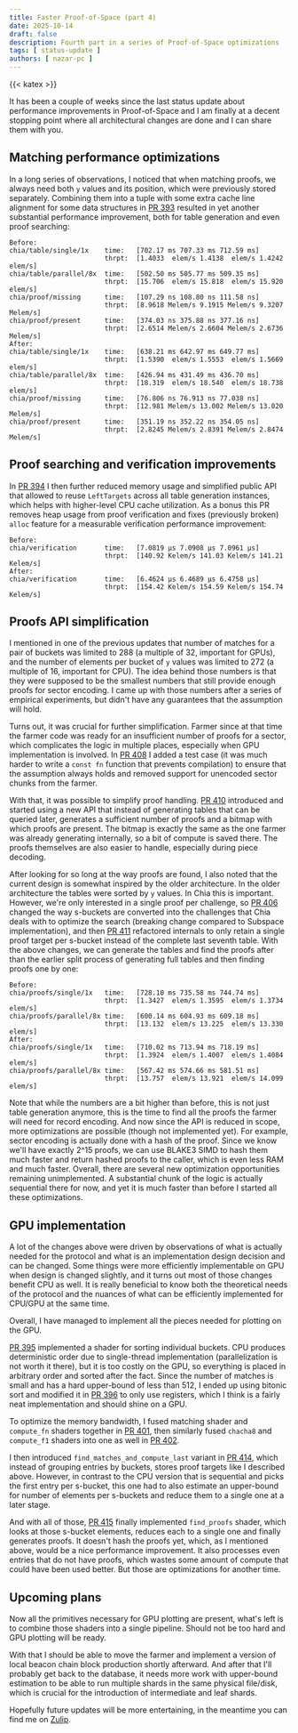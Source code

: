 ```yaml
---
title: Faster Proof-of-Space (part 4)
date: 2025-10-14
draft: false
description: Fourth part in a series of Proof-of-Space optimizations
tags: [ status-update ]
authors: [ nazar-pc ]
---
```


{{< katex >}}

It has been a couple of weeks since the last status update about performance improvements in Proof-of-Space and I am
finally at a decent stopping point where all architectural changes are done and I can share them with you.

<!--more-->

## Matching performance optimizations

In a long series of observations, I noticed that when matching proofs, we always need both `y` values and its position,
which were previously stored separately. Combining them into a tuple with some extra cache line alignment for some data
structures in [PR 393] resulted in yet another substantial performance improvement, both for table generation and even
proof searching:

```
Before:
chia/table/single/1x    time:   [702.17 ms 707.33 ms 712.59 ms]
                        thrpt:  [1.4033  elem/s 1.4138  elem/s 1.4242  elem/s]
chia/table/parallel/8x  time:   [502.50 ms 505.77 ms 509.35 ms]
                        thrpt:  [15.706  elem/s 15.818  elem/s 15.920  elem/s]
chia/proof/missing      time:   [107.29 ns 108.80 ns 111.58 ns]
                        thrpt:  [8.9618 Melem/s 9.1915 Melem/s 9.3207 Melem/s]
chia/proof/present      time:   [374.03 ns 375.88 ns 377.16 ns]
                        thrpt:  [2.6514 Melem/s 2.6604 Melem/s 2.6736 Melem/s]
After:
chia/table/single/1x    time:   [638.21 ms 642.97 ms 649.77 ms]
                        thrpt:  [1.5390  elem/s 1.5553  elem/s 1.5669  elem/s]
chia/table/parallel/8x  time:   [426.94 ms 431.49 ms 436.70 ms]
                        thrpt:  [18.319  elem/s 18.540  elem/s 18.738  elem/s]
chia/proof/missing      time:   [76.806 ns 76.913 ns 77.038 ns]
                        thrpt:  [12.981 Melem/s 13.002 Melem/s 13.020 Melem/s]
chia/proof/present      time:   [351.19 ns 352.22 ns 354.05 ns]
                        thrpt:  [2.8245 Melem/s 2.8391 Melem/s 2.8474 Melem/s]
```

[PR 393]: https://github.com/nazar-pc/abundance/pull/393

## Proof searching and verification improvements

In [PR 394] I then further reduced memory usage and simplified public API that allowed to reuse `LeftTargets` across all
table generation instances, which helps with higher-level CPU cache utilization. As a bonus this PR removes heap usage
from proof verification and fixes (previously broken) `alloc` feature for a measurable verification performance
improvement:

```
Before:
chia/verification       time:   [7.0819 µs 7.0908 µs 7.0961 µs]
                        thrpt:  [140.92 Kelem/s 141.03 Kelem/s 141.21 Kelem/s]
After:
chia/verification       time:   [6.4624 µs 6.4689 µs 6.4758 µs]
                        thrpt:  [154.42 Kelem/s 154.59 Kelem/s 154.74 Kelem/s]
```

[PR 394]: https://github.com/nazar-pc/abundance/pull/394

## Proofs API simplification

I mentioned in one of the previous updates that number of matches for a pair of buckets was limited to 288 (a multiple
of 32, important for GPUs), and the number of elements per bucket of `y` values was limited to 272 (a multiple of 16,
important for CPU). The idea behind those numbers is that they were supposed to be the smallest numbers that still
provide enough proofs for sector encoding. I came up with those numbers after a series of empirical experiments, but
didn't have any guarantees that the assumption will hold.

Turns out, it was crucial for further simplification. Farmer since at that time the farmer code was ready for
an insufficient number of proofs for a sector, which complicates the logic in multiple places, especially when GPU
implementation is involved. In [PR 408] I added a test case (it was much harder to write a `const fn` function that
prevents compilation) to ensure that the assumption always holds and removed support for unencoded sector chunks from
the farmer.

[PR 408]: https://github.com/nazar-pc/abundance/pull/408

With that, it was possible to simplify proof handling. [PR 410] introduced and started using a new API that instead of
generating tables that can be queried later, generates a sufficient number of proofs and a bitmap with which proofs are
present. The bitmap is exactly the same as the one farmer was already generating internally, so a bit of compute is
saved there. The proofs themselves are also easier to handle, especially during piece decoding.

[PR 410]: https://github.com/nazar-pc/abundance/pull/410

After looking for so long at the way proofs are found, I also noted that the current design is somewhat inspired by the
older architecture. In the older architecture the tables were sorted by `y` values. In Chia this is important. However,
we're only interested in a single proof per challenge, so [PR 406] changed the way s-buckets are converted into the
challenges that Chia deals with to optimize the search (breaking change compared to Subspace implementation), and
then [PR 411] refactored internals to only retain a single proof target per s-bucket instead of the complete last
seventh table. With the above changes, we can generate the tables and find the proofs after than the earlier split
process of generating full tables and then finding proofs one by one:

```
Before:
chia/proofs/single/1x   time:   [728.10 ms 735.58 ms 744.74 ms]
                        thrpt:  [1.3427  elem/s 1.3595  elem/s 1.3734  elem/s]
chia/proofs/parallel/8x time:   [600.14 ms 604.93 ms 609.18 ms]
                        thrpt:  [13.132  elem/s 13.225  elem/s 13.330  elem/s]
After:
chia/proofs/single/1x   time:   [710.02 ms 713.94 ms 718.19 ms]
                        thrpt:  [1.3924  elem/s 1.4007  elem/s 1.4084  elem/s]
chia/proofs/parallel/8x time:   [567.42 ms 574.66 ms 581.51 ms]
                        thrpt:  [13.757  elem/s 13.921  elem/s 14.099  elem/s]
```

[PR 406]: https://github.com/nazar-pc/abundance/pull/406

[PR 411]: https://github.com/nazar-pc/abundance/pull/411

Note that while the numbers are a bit higher than before, this is not just table generation anymore, this is the time to
find all the proofs the farmer will need for record encoding. And now since the API is reduced in scope, more
optimizations are possible (though not implemented yet). For example, sector encoding is actually done with a hash of
the proof. Since we know we'll have exactly 2^15 proofs, we can use BLAKE3 SIMD to hash them much faster and return
hashed proofs to the caller, which is even less RAM and much faster. Overall, there are several new optimization
opportunities remaining unimplemented. A substantial chunk of the logic is actually sequential there for now, and yet it
is much faster than before I started all these optimizations.

## GPU implementation

A lot of the changes above were driven by observations of what is actually needed for the protocol and what is an
implementation design decision and can be changed. Some things were more efficiently implementable on GPU when design is
changed slightly, and it turns out most of those changes benefit CPU as well. It is really beneficial to know both the
theoretical needs of the protocol and the nuances of what can be efficiently implemented for CPU/GPU at the same time.

Overall, I have managed to implement all the pieces needed for plotting on the GPU.

[PR 395] implemented a shader for sorting individual buckets. CPU produces deterministic order due to single-thread
implementation (parallelization is not worth it there), but it is too costly on the GPU, so everything is placed in
arbitrary order and sorted after the fact. Since the number of matches is small and has a hard upper-bound of less than
512, I ended up using bitonic sort and modified it in [PR 396] to only use registers, which I think is a fairly neat
implementation and should shine on a GPU.

[PR 395]: https://github.com/nazar-pc/abundance/pull/395

[PR 396]: https://github.com/nazar-pc/abundance/pull/396

To optimize the memory bandwidth, I fused matching shader and `compute_fn` shaders together in [PR 401], then similarly
fused `chacha8` and `compute_f1` shaders into one as well in [PR 402].

[PR 401]: https://github.com/nazar-pc/abundance/pull/401

[PR 402]: https://github.com/nazar-pc/abundance/pull/402

I then introduced `find_matches_and_compute_last` variant in [PR 414], which instead of grouping entries by buckets,
stores proof targets like I described above. However, in contrast to the CPU version that is sequential and picks the
first entry per s-bucket, this one had to also estimate an upper-bound for number of elements per s-buckets and reduce
them to a single one at a later stage.

[PR 414]: https://github.com/nazar-pc/abundance/pull/414

And with all of those, [PR 415] finally implemented `find_proofs` shader, which looks at those s-bucket elements,
reduces each to a single one and finally generates proofs. It doesn't hash the proofs yet, which, as I mentioned above,
would be a nice performance improvement. It also processes even entries that do not have proofs, which wastes some
amount of compute that could have been used better. But those are optimizations for another time.

[PR 415]: https://github.com/nazar-pc/abundance/pull/415

## Upcoming plans

Now all the primitives necessary for GPU plotting are present, what's left is to combine those shaders into a single
pipeline. Should not be too hard and GPU plotting will be ready.

With that I should be able to move the farmer and implement a version of local beacon chain block production shortly
afterward. And after that I'll probably get back to the database, it needs more work with upper-bound estimation to be
able to run multiple shards in the same physical file/disk, which is crucial for the introduction of intermediate and
leaf shards.

Hopefully future updates will be more entertaining, in the meantime you can find me on [Zulip].

[Zulip]: https://abundance.zulipchat.com/
